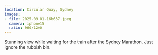 ```yaml
---
location: Circular Quay, Sydney
images:
- file: 2025-09-01-16b637.jpeg
  camera: iphone15
  ratio: 960/1200
---
```


Stunning view while waiting for the train after the Sydney Marathon. Just ignore the rubbish bin.